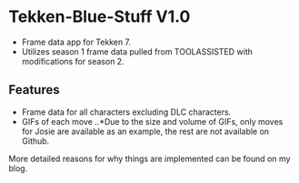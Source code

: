 # Tekken-Blue-Stuff V1.0

+ Frame data app for Tekken 7.
+ Utilizes season 1 frame data pulled from TOOLASSISTED with modifications for season 2.

## Features
+ Frame data for all characters excluding DLC characters.
+ GIFs of each move
..*Due to the size and volume of GIFs, only moves for Josie are available as an example,
the rest are not available on Github.

More detailed reasons for why things are implemented can be found on my blog.
